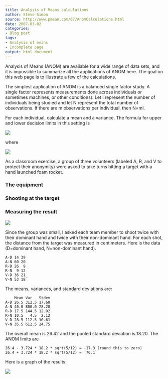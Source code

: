 ```yaml
---
title: Analysis of Means calculations
author: Steve Simon
source: http://www.pmean.com/07/AnomCalculations.html
date: 2007-03-02
categories:
- Blog post
tags:
- Analysis of means
- Incomplete page
output: html_document
---
```

Analysis of Means (ANOM) are available for a wide range of data sets, and it is impossible to summarize all the applications of ANOM here. The goal on this web page is to illustrate a few of the calculations.

<!---More--->

The simplest application of ANOM is a balanced single factor study. A single factor represents measurements done across individuals or sometimes machines, or other conditions). Let I represent the number of individuals being studied and let N represent the total number of observations. If there are m observations per individual, then N=mI.

For each individual, calculate a mean and a variance. The formula for upper and lower decision limits in this setting is

![](http://www.pmean.com/new-images/07/AnomCalculations01.gif)

where

![](http://www.pmean.com/new-images/07/AnomCalculations02.gif)

As a classroom exercise, a group of three volunteers (labeled A, R, and V to protect their anonymity) were asked to take turns hitting a target with a hand launched foam rocket.

### The equipment

### Shooting at the target

### Measuring the result

![](http://www.pmean.com/new-images/07/AnomCalculations03.jpg)

Since the group was small, I asked each team member to shoot twice with their dominant hand and twice with their non-dominant hand. For each shot, the distance from the target was measured in centimeters. Here is the data (D=dominant hand, N=non-dominant hand).

```{}
A-D 14 39
A-N 60 20
R-D 26  9
R-N  9 12
V-D 36 21
V-N 53 18`
```

The means, variances, and standard deviations are:

```{}
    Mean Var   Stdev
A-D 26.5 312.5 17.68
A-N 40.0 800.0 28.28
R-D 17.5 144.5 12.02
R-N 10.5   4.5  2.12
V-D 28.5 112.5 10.61
V-N 35.5 612.5 24.75
```

The overall mean is 26.42 and the pooled standard deviation is 18.20. The ANOM limits are

```{}
26.4 - 3.724 * 18.2 * sqrt(5/12) = -17.3 (round this to zero)
26.4 + 3.724 * 18.2 * sqrt(5/12) =  70.1`
```

Here is a graph of the results:

![](http://www.pmean.com/new-images/07/AnomCalculations06.gif)

